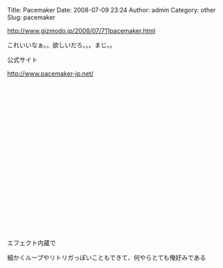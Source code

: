 Title: Pacemaker
Date: 2008-07-09 23:24
Author: admin
Category: other
Slug: pacemaker

<http://www.gizmodo.jp/2008/07/711pacemaker.html>

<div>

これいいなぁ。。欲しいだろ。。。まじ。。

</div>

<div>

</div>

<div>

公式サイト

</div>

<div>

<http://www.pacemaker-jp.net/>

</div>

<div>

</div>

<div>

</div>

<div>

</div>

<div>

</div>

<object width="425" height="344"><param name="movie" value="http://www.youtube.com/v/pm57NhRhbbw&amp;hl=ja&amp;fs=1"></param><param name="allowFullScreen" value="true"></param><embed src="http://www.youtube.com/v/pm57NhRhbbw&amp;hl=ja&amp;fs=1" type="application/x-shockwave-flash" allowfullscreen="true" width="425" height="344"></object>

<div>

</div>

<div>

エフェクト内蔵で

</div>

<div>

細かくループやリトリガっぽいこともできて、何やらとても俺好みである

</div>
